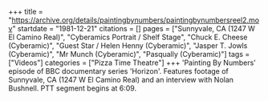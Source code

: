 +++
title = "https://archive.org/details/paintingbynumbers/paintingbynumbersreel2.mov"
startdate = "1981-12-21"
citations = []
pages = ["Sunnyvale, CA (1247 W El Camino Real)", "Cyberamics Portrait / Shelf Stage", "Chuck E. Cheese (Cyberamic)", "Guest Star / Helen Henny (Cyberamic)", "Jasper T. Jowls (Cyberamic)", "Mr Munch (Cyberamic)", "Pasqually (Cyberamic)"]
tags = ["Videos"]
categories = ["Pizza Time Theatre"]
+++
'Painting By Numbers' episode of BBC documentary series 'Horizon'. Features footage of Sunnyvale, CA (1247 W El Camino Real) and an interview with Nolan Bushnell. PTT segment begins at 6:09.
